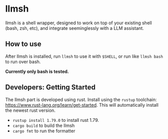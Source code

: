 # llmsh
llmsh is a shell wrapper, designed to work on top of your existing shell (bash, zsh, etc), and integrate seeminglessly with a LLM assistant. 

## How to use
After llmsh is installed, run `llmsh` to use it with `$SHELL`, or run like `llmsh bash` to run over bash.

**Currently only bash is tested.**

## Developers: Getting Started
The llmsh part is developed using rust. Install using the `rustup` toolchain: https://www.rust-lang.org/learn/get-started. This will automatically install the newest rust version.
- `rustup install 1.79.0` to install rust 1.79.
- `cargo build` to build the llmsh
- `cargo fmt` to run the formatter
